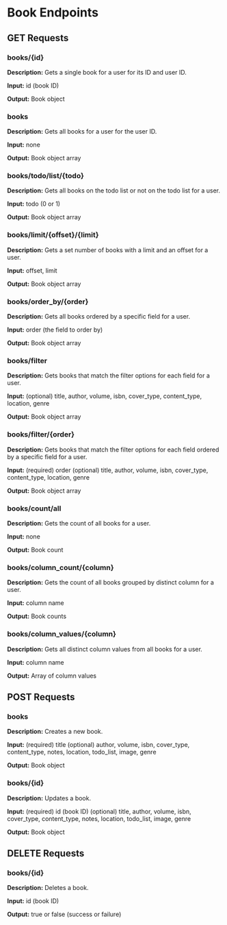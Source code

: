 # Book Endpoints

## GET Requests

### books/{id}

**Description:** Gets a single book for a user for its ID and user ID.

**Input:** id (book ID)

**Output:** Book object

### books

**Description:** Gets all books for a user for the user ID.

**Input:** none

**Output:** Book object array

### books/todo/list/{todo}

**Description:** Gets all books on the todo list or not on the todo list for a user.

**Input:** todo (0 or 1)

**Output:** Book object array

### books/limit/{offset}/{limit}

**Description:** Gets a set number of books with a limit and an offset for a user.

**Input:** offset, limit

**Output:** Book object array

### books/order_by/{order}

**Description:** Gets all books ordered by a specific field for a user.

**Input:** order (the field to order by)

**Output:** Book object array

### books/filter

**Description:** Gets books that match the filter options for each field for a user.

**Input:** (optional) title, author, volume, isbn, cover_type, content_type, location, genre

**Output:** Book object array

### books/filter/{order}

**Description:** Gets books that match the filter options for each field ordered by a specific field for a user.

**Input:** (required) order
        (optional) title, author, volume, isbn, cover_type, content_type, location, genre

**Output:** Book object array

### books/count/all

**Description:** Gets the count of all books for a user.

**Input:** none

**Output:** Book count

### books/column_count/{column}

**Description:** Gets the count of all books grouped by distinct column for a user.

**Input:** column name

**Output:** Book counts

### books/column_values/{column}

**Description:** Gets all distinct column values from all books for a user.

**Input:** column name

**Output:** Array of column values

## POST Requests

### books

**Description:** Creates a new book.

**Input:** (required) title
        (optional) author, volume, isbn, cover_type, content_type, notes, location, todo_list, image, genre

**Output:** Book object

### books/{id}

**Description:** Updates a book.

**Input:** (required) id (book ID)
        (optional) title, author, volume, isbn, cover_type, content_type, notes, location, todo_list, image, genre

**Output:** Book object


## DELETE Requests

### books/{id}

**Description:** Deletes a book.

**Input:** id (book ID)

**Output:** true or false (success or failure)
